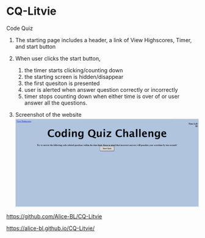 # CQ-Litvie
Code Quiz
1. The starting page includes a header, a link of View Highscores, Timer, and start button
2. When user clicks the start button,

    1. the timer starts clicking/counting down
    2. the starting screen is hidden/disappear
    3. the first quesiton is presented
    4. user is alerted when answer question correctly or incorrectly
    5. timer stops counting down when either time is over of or user answer all the questions. 

4. Screenshot of the website
![code-quiz](https://github.com/Alice-BL/CQ-Litvie/blob/main/assets/Capture.PNG)

https://github.com/Alice-BL/CQ-Litvie

https://alice-bl.github.io/CQ-Litvie/
